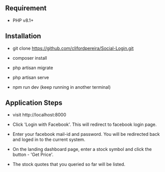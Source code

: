## Requirement

- PHP v8.1+

## Installation

- git clone https://github.com/clifordpereira/Social-Login.git

- composer install

- php artisan migrate

- php artisan serve

- npm run dev (keep running in another terminal)


## Application Steps

- visit http://localhost:8000

- Click 'Login with Facebook'. This will redirect to facebook login page.

- Enter your facebook mail-id and password. You will be redirected back and loged in to the current system.

- On the landing dashboard page, enter a stock symbol and click the button - 'Get Price'.

- The stock quotes that you queried so far will be listed.